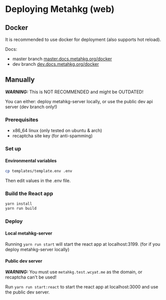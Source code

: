 # Deploying Metahkg (web)

## Docker

It is recommended to use docker for deployment (also supports hot reload).

Docs:

-   master branch [master.docs.metahkg.org/docker](https://master.docs.metahkg.org/docker)
-   dev branch [dev.docs.metahkg.org/docker](https://dev.docs.metahkg.org/docker)

## Manually

**_WARNING:_** This is NOT RECOMMENDED and might be OUTDATED!

You can either:
deploy metahkg-server locally, or
use the public dev api server (dev branch only!)

### Prerequisites

-   x86_64 linux (only tested on ubuntu & arch)
-   recaptcha site key (for anti-spamming)

### Set up

#### Environmental variables

```bash
cp templates/template.env .env
```

Then edit values in the .env file.

### Build the React app

```bash
yarn install
yarn run build
```

### Deploy

#### Local metahkg-server

Running `yarn run start` will start the react app at localhost:3199. (for if you deploy metahkg-server locally)

#### Public dev server

**_WARNING:_** You must use `metahkg.test.wcyat.me` as the domain, or recaptcha can't be used!

Run `yarn run start:react` to start the react app at localhost:3000 and use the public dev server.
